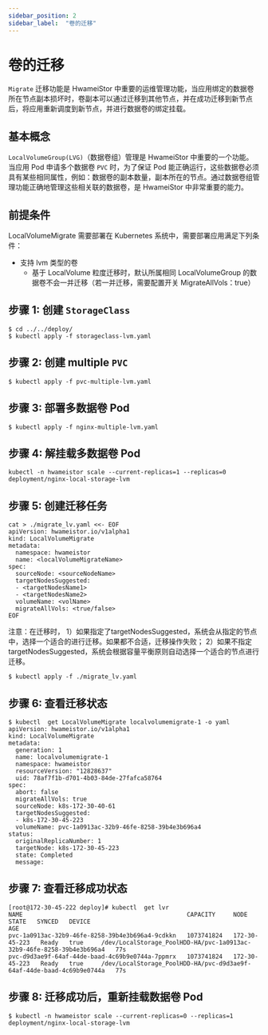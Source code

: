```yaml
---
sidebar_position: 2
sidebar_label:  "卷的迁移"
---
```


# 卷的迁移

`Migrate` 迁移功能是 HwameiStor 中重要的运维管理功能，当应用绑定的数据卷所在节点副本损坏时，卷副本可以通过迁移到其他节点，并在成功迁移到新节点后，将应用重新调度到新节点，并进行数据卷的绑定挂载。

## 基本概念

`LocalVolumeGroup(LVG)`（数据卷组）管理是 HwameiStor 中重要的一个功能。当应用 Pod 申请多个数据卷 `PVC` 时，为了保证 Pod 能正确运行，这些数据卷必须具有某些相同属性，例如：数据卷的副本数量，副本所在的节点。通过数据卷组管理功能正确地管理这些相关联的数据卷，是 HwameiStor 中非常重要的能力。

## 前提条件

LocalVolumeMigrate 需要部署在 Kubernetes 系统中，需要部署应用满足下列条件：

* 支持 lvm 类型的卷
  * 基于 LocalVolume 粒度迁移时，默认所属相同 LocalVolumeGroup 的数据卷不会一并迁移（若一并迁移，需要配置开关 MigrateAllVols：true）

## 步骤 1: 创建 `StorageClass`

```console
$ cd ../../deploy/
$ kubectl apply -f storageclass-lvm.yaml
```

## 步骤 2: 创建 multiple `PVC`

```console
$ kubectl apply -f pvc-multiple-lvm.yaml
```

## 步骤 3: 部署多数据卷 Pod

```console
$ kubectl apply -f nginx-multiple-lvm.yaml
```

## 步骤 4: 解挂载多数据卷 Pod

```console
kubectl -n hwameistor scale --current-replicas=1 --replicas=0 deployment/nginx-local-storage-lvm
```

## 步骤 5: 创建迁移任务

```console
cat > ./migrate_lv.yaml <<- EOF
apiVersion: hwameistor.io/v1alpha1
kind: LocalVolumeMigrate
metadata:
  namespace: hwameistor
  name: <localVolumeMigrateName>
spec:
  sourceNode: <sourceNodeName>
  targetNodesSuggested: 
  - <targetNodesName1>
  - <targetNodesName2>
  volumeName: <volName>
  migrateAllVols: <true/false>
EOF
```

注意：在迁移时，
1）如果指定了targetNodesSuggested，系统会从指定的节点中，选择一个适合的进行迁移。如果都不合适，迁移操作失败；
2）如果不指定 targetNodesSuggested，系统会根据容量平衡原则自动选择一个适合的节点进行迁移。

```console
$ kubectl apply -f ./migrate_lv.yaml
```

## 步骤 6: 查看迁移状态

```console
$ kubectl  get LocalVolumeMigrate localvolumemigrate-1 -o yaml
apiVersion: hwameistor.io/v1alpha1
kind: LocalVolumeMigrate
metadata:
  generation: 1
  name: localvolumemigrate-1
  namespace: hwameistor
  resourceVersion: "12828637"
  uid: 78af7f1b-d701-4b03-84de-27fafca58764
spec:
  abort: false
  migrateAllVols: true
  sourceNode: k8s-172-30-40-61
  targetNodesSuggested:
  - k8s-172-30-45-223
  volumeName: pvc-1a0913ac-32b9-46fe-8258-39b4e3b696a4
status:
  originalReplicaNumber: 1
  targetNode: k8s-172-30-45-223
  state: Completed
  message: 

```

## 步骤 7: 查看迁移成功状态

```console
[root@172-30-45-222 deploy]# kubectl  get lvr
NAME                                              CAPACITY     NODE            STATE   SYNCED   DEVICE                                                                  AGE
pvc-1a0913ac-32b9-46fe-8258-39b4e3b696a4-9cdkkn   1073741824   172-30-45-223   Ready   true     /dev/LocalStorage_PoolHDD-HA/pvc-1a0913ac-32b9-46fe-8258-39b4e3b696a4   77s
pvc-d9d3ae9f-64af-44de-baad-4c69b9e0744a-7ppmrx   1073741824   172-30-45-223   Ready   true     /dev/LocalStorage_PoolHDD-HA/pvc-d9d3ae9f-64af-44de-baad-4c69b9e0744a   77s
```

## 步骤 8: 迁移成功后，重新挂载数据卷 Pod

```console
$ kubectl -n hwameistor scale --current-replicas=0 --replicas=1 deployment/nginx-local-storage-lvm
```
